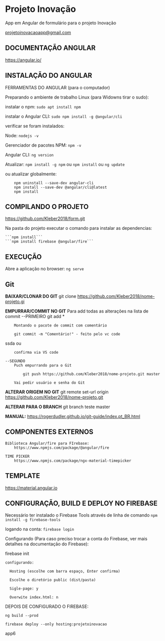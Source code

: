 # Projeto Inovação
App em Angular de formulário para o projeto Inovação

projetoinovacaoapp@gmail.com


## DOCUMENTAÇÃO ANGULAR
https://angular.io/


## INSTALAÇÃO DO ANGULAR

FERRAMENTAS DO ANGULAR (para o computador)

Preparando o ambiente de trabalho Linux (para Widowns tirar o sudo):

instalar o npm: ```sudo apt install npm```

instalar o Angular CLI: ```sudo npm install -g @angular/cli```

verificar se foram instalados: 

Node: ```nodejs -v```

Gerenciador de pacotes NPM: ```npm -v```

Angular CLI: ```ng version```


Atualizar: 
    ```npm install -g npm```
ou 
    ```npm install```
ou
    ```ng update```

ou atualizar globalmente:
```
    npm uninstall --save-dev angular-cli
    npm install --save-dev @angular/cli@latest
    npm install
```

## COMPILANDO O PROJETO

https://github.com/Kleber2018/form.git

Na pasta do projeto executar o comando para instalar as dependencias:

    ```npm install```
    ```npm install firebase @angular/fire```
 
## EXECUÇÃO

Abre a aplicação no browser:
```ng serve```


## Git
    
**BAIXAR/CLONAR DO GIT**
    git clone https://github.com/Kleber2018/nome-projeto.gi

**EMPURRAR/COMMIT NO GIT**
Para add todas as alterações na lista de commit
    --PRIMEIRO
        git add *

        Montando o pacote de commit com comentário

        git commit -m "Comentário!" - feito pelo vc code



ssda
        ou

        confirma via VS code

    --SEGUNDO
        Puch empurrando para o Git

            git push https://github.com/Kleber2018/nome-projeto.git master

        Vai pedir usuário e senha do Git

**ALTERAR ORIGEM NO GIT**
    git remote set-url origin https://github.com/Kleber2018/nome-projeto.git

**ALTERAR PARA O BRANCH**
    git branch teste master

**MANUAL:**
    https://rogerdudler.github.io/git-guide/index.pt_BR.html


## COMPONENTES EXTERNOS

    Biblioteca Angular/fire para FIrebase:
        https://www.npmjs.com/package/@angular/fire

    TIME PICKER
    	https://www.npmjs.com/package/ngx-material-timepicker
 
 ## TEMPLATE

https://material.angular.io


 ## CONFIGURAÇÃO, BUILD E DEPLOY NO FIREBASE

Necessário ter instalado o Firebase Tools através de linha de comando
```npm install -g firebase-tools```

logando na conta:
    ```firebase login```

Configurando (Para caso preciso trocar a conta do Firebase, ver mais detalhes na documentação do Firebase):

  firebase init

    configurando:

      Hosting (escolhe com barra espaço, Enter confirma)

      Escolhe o diretório public (dist/pasta)

      Sigle-page: y

      Overwite index.html: n


DEPOIS DE CONFIGURADO O FIREBASE:

  ```ng build --prod```

  ```firebase deploy --only hosting:projetoinovacao```

app6